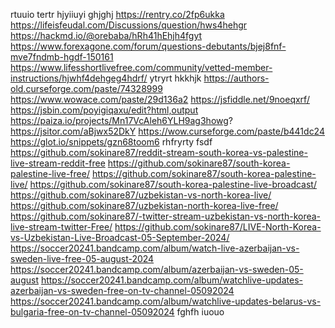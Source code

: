 rtuuio tertr hjyiiuyi ghjghj
https://rentry.co/2fp6ukka
https://lifeisfeudal.com/Discussions/question/hws4hehgr
https://hackmd.io/@orebaba/hRh41hEhjh4fgyt
https://www.forexagone.com/forum/questions-debutants/bjej8fnf-mve7fndmb-hgdf-150161
https://www.lifesshortlivefree.com/community/vetted-member-instructions/hjwhf4dehgeg4hdrf/
ytryrt hkkhjk
https://authors-old.curseforge.com/paste/74328999
https://www.wowace.com/paste/29d136a2
https://jsfiddle.net/9noeqxrf/
https://jsbin.com/poyigiqaxu/edit?html,output
https://paiza.io/projects/Mn17VcAleh6YLH9ag3howg?
https://jsitor.com/aBjwx52DkY
https://wow.curseforge.com/paste/b441dc24
https://glot.io/snippets/gzn68toom6
rhfryrty fsdf
https://github.com/sokinare87/reddit-stream-south-korea-vs-palestine-live-stream-reddit-free
https://github.com/sokinare87/south-korea-palestine-live-free/
https://github.com/sokinare87/south-korea-palestine-live/
https://github.com/sokinare87/south-korea-palestine-live-broadcast/
https://github.com/sokinare87/uzbekistan-vs-north-korea-live/
https://github.com/sokinare87/uzbekistan-north-korea-live-free/
https://github.com/sokinare87/-twitter-stream-uzbekistan-vs-north-korea-live-stream-twitter-Free/
https://github.com/sokinare87/LIVE-North-Korea-vs-Uzbekistan-Live-Broadcast-05-September-2024/
https://soccer20241.bandcamp.com/album/watch-live-azerbaijan-vs-sweden-live-free-05-august-2024
https://soccer20241.bandcamp.com/album/azerbaijan-vs-sweden-05-august
https://soccer20241.bandcamp.com/album/watchlive-updates-azerbaijan-vs-sweden-free-on-tv-channel-05092024
https://soccer20241.bandcamp.com/album/watchlive-updates-belarus-vs-bulgaria-free-on-tv-channel-05092024
fghfh iuouo
